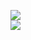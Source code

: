 [![](https://img.shields.io/badge/Made%20With-Github%20Spray-lightgrey.svg?style=for-the-badge&logo=github)](https://github.com/Annihil/github-spray#14068)  
[![](https://i.imgur.com/2DrTn0Z.gif)](https://github.com/Annihil/github-spray)